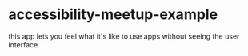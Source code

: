 # accessibility-meetup-example
this app lets you feel what it's like to use apps without seeing the user interface
